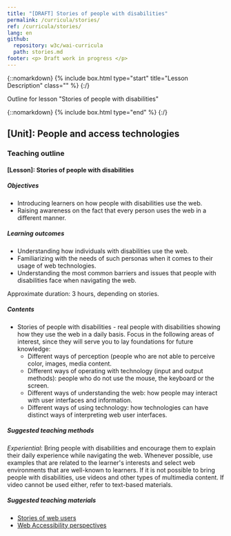 ```yaml
---
title: "[DRAFT] Stories of people with disabilities"
permalink: /curricula/stories/
ref: /curricula/stories/
lang: en
github:
  repository: w3c/wai-curricula
  path: stories.md
footer: <p> Draft work in progress </p>
---
```


{::nomarkdown}
{% include box.html type="start" title="Lesson Description" class="" %}
{:/}

Outline for lesson "Stories of people with disabilities"

{::nomarkdown}
{% include box.html type="end"  %}
{:/}


## [Unit]: People and access technologies

### Teaching outline

#### [Lesson]: Stories of people with disabilities

##### Objectives

  * Introducing learners on how people with disabilities use the web. 
  * Raising awareness on the fact that every person uses the web in a different manner.

##### Learning outcomes

  * Understanding how individuals with disabilities use the web.
  * Familiarizing with the needs of such personas when it comes to their usage of web technologies.
  * Understanding the most common barriers and issues that people with disabilities face when navigating the web.

Approximate duration: 3 hours, depending on stories.

##### Contents

  * Stories of people with disabilities - real people with disabilities showing how they use the web in a daily basis. Focus in the following areas of interest, since they will serve you to lay foundations for future knowledge:
    * Different ways of perception (people who are not able to perceive color, images, media content.
    * Different ways of operating with technology (input and output methods): people who do not use the mouse, the keyboard or the screen.
    * Different ways of understanding the web: how people may interact with user interfaces and information.  
    * Different ways  of using technology: how technologies can have distinct ways of interpreting web user interfaces.

##### Suggested teaching methods 

*Experiential*: Bring people with disabilities and encourage them to explain their daily experience while navigating the web. Whenever possible, use examples that are related to the learner's interests and select web environments that are well-known to learners. If it is not possible to bring people with disabilities, use videos and other types of multimedia content. If video cannot be used either, refer to text-based materials.

##### Suggested teaching materials

  * <a href="https://www.w3.org/WAI/people-use-web/user-stories/">Stories of web users</a>
  * <a href="https://www.w3.org/WAI/perspective-videos//">Web Accessibility perspectives</a>
    

